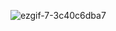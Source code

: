 ![ezgif-7-3c40c6dba7](https://github.com/uthem150/React-Dictionary/assets/142042011/c6fd98c4-2fd5-4c51-a568-9ca689465ff5)
